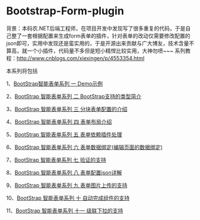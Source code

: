 # Bootstrap-Form-plugin
背景：本码农.NET后端工程师，在项目开发中发现写了很多重复的代码，于是自己整了一套根据配置来生成form表单的插件，针对表单的改动仅需要修改配置的json即可，实用中发现还是蛮实用的，于是开源出来贡献与广大博友，技术含量不算高，就一个小插件，代码量不多但是短小精悍比较实用，大神勿喷~~~
系列教程：http://www.cnblogs.com/xiexingen/p/4553354.html

本系列将包括

1、<a href="http://www.cnblogs.com/xiexingen/p/4555416.html" target="_blank">BootStrap智能表单系列 一 Demo示例</a>

2、<a href="http://www.cnblogs.com/xiexingen/p/4555527.html" target="_blank">BootStrap 智能表单系列 二 BootStrap支持的类型简介</a>

3、<a href="http://www.cnblogs.com/xiexingen/p/4556012.html" target="_blank">BootStrap 智能表单系列 三 分块表单配置的介绍</a>

4、<a href="http://www.cnblogs.com/xiexingen/p/4556014.html" target="_blank">BootStrap 智能表单系列 四  表单布局介绍</a>

5、<a href="http://www.cnblogs.com/xiexingen/p/4556016.html" target="_blank">BootStrap 智能表单系列 五  表单依赖插件处理</a>

6、<a href="http://www.cnblogs.com/xiexingen/p/4556059.html" target="_blank">BootStrap 智能表单系列 六 表单数据绑定(编辑页面的数据绑定)</a>

7、<a href="http://www.cnblogs.com/xiexingen/p/4556017.html" target="_blank">BootStrap 智能表单系列 七 验证的支持</a>

8、<a href="http://www.cnblogs.com/xiexingen/p/4556020.html" target="_blank">BootStrap 智能表单系列 八 表单配置json详解</a>

9、<a href="http://www.cnblogs.com/xiexingen/p/4590384.html" target="_blank">BootStrap 智能表单系列 九 表单图片上传的支持</a>

10、<a href="http://www.cnblogs.com/xiexingen/p/4590397.html" target="_blank">BootStrap 智能表单系列 十 自动完成组件的支持</a>

11、<a href="http://www.cnblogs.com/xiexingen/p/4590404.html" target="_blank">BootStrap 智能表单系列 十一 级联下拉的支持</a>
